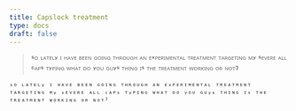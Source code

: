 ```yaml
---
title: Capslock treatment
type: docs
draft: false
---
```


> ˢᴼ ᴸᴬᵀᴱᴸʸ ᴵ ᴴᴬⱽᴱ ᴮᴱᴱᴺ ᴳᴼᴵᴺᴳ ᵀᴴᴿᴼᵁᴳᴴ ᴬᴺ ᴱˣᴾᴱᴿᴵᴹᴱᴺᵀᴬᴸ ᵀᴿᴱᴬᵀᴹᴱᴺᵀ ᵀᴬᴿᴳᴱᵀᴵᴺᴳ ᴹʸ ˢᴱⱽᴱᴿᴱ ᴬᴸᴸ ᶜᴬᴾˢ ᵀʸᴾᴵᴺᴳ ᵂᴴᴬᵀ ᴰᴼ ʸᴼᵁ ᴳᵁʸˢ ᵀᴴᴵᴺᴳ ᴵˢ ᵀᴴᴱ ᵀᴿᴱᴬᵀᴹᴱᴺᵀ ᵂᴼᴿᴷᴵᴺᴳ ᴼᴿ ᴺᴼᵀˀ

```plaintext {filename="Copy to clipboard"}
ˢᴼ ᴸᴬᵀᴱᴸʸ ᴵ ᴴᴬⱽᴱ ᴮᴱᴱᴺ ᴳᴼᴵᴺᴳ ᵀᴴᴿᴼᵁᴳᴴ ᴬᴺ ᴱˣᴾᴱᴿᴵᴹᴱᴺᵀᴬᴸ ᵀᴿᴱᴬᵀᴹᴱᴺᵀ ᵀᴬᴿᴳᴱᵀᴵᴺᴳ ᴹʸ ˢᴱⱽᴱᴿᴱ ᴬᴸᴸ ᶜᴬᴾˢ ᵀʸᴾᴵᴺᴳ ᵂᴴᴬᵀ ᴰᴼ ʸᴼᵁ ᴳᵁʸˢ ᵀᴴᴵᴺᴳ ᴵˢ ᵀᴴᴱ ᵀᴿᴱᴬᵀᴹᴱᴺᵀ ᵂᴼᴿᴷᴵᴺᴳ ᴼᴿ ᴺᴼᵀˀ
```
